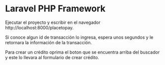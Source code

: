 # Laravel PHP Framework

Ejecutar el proyecto y escribir en el navegador http://localhost:8000/placetopay.

Si conoce algun id de transacción lo ingresa, espera unos segundos y le retornara la información
de la transacción.

Para crear un crédito oprima el boton que se encuentra arriba del buscador y este lo llevara al formulario
de crear crédito.